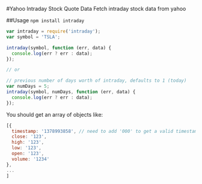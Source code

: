 #Yahoo Intraday Stock Quote Data
Fetch intraday stock data from yahoo

##Usage
`npm install intraday`
```javascript
var intraday = require('intraday');
var symbol = 'TSLA';

intraday(symbol, function (err, data) {
  console.log(err ? err : data);
});

// or

// previous number of days worth of intraday, defaults to 1 (today)
var numDays = 5;
intraday(symbol, numDays, function (err, data) {
  console.log(err ? err : data);
});

```

You should get an array of objects like:
```javascript
[{
  timestamp: '1378993858', // need to add '000' to get a valid timestamp
  close: '123',
  high: '123',
  low: '123',
  open: '123',
  volume: '1234'
},
...
]
```

